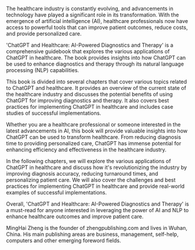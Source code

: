 
The healthcare industry is constantly evolving, and advancements in technology have played a significant role in its transformation. With the emergence of artificial intelligence (AI), healthcare professionals now have access to powerful tools that can improve patient outcomes, reduce costs, and provide personalized care.

'ChatGPT and Healthcare: AI-Powered Diagnostics and Therapy' is a comprehensive guidebook that explores the various applications of ChatGPT in healthcare. The book provides insights into how ChatGPT can be used to enhance diagnostics and therapy through its natural language processing (NLP) capabilities.

This book is divided into several chapters that cover various topics related to ChatGPT and healthcare. It provides an overview of the current state of the healthcare industry and discusses the potential benefits of using ChatGPT for improving diagnostics and therapy. It also covers best practices for implementing ChatGPT in healthcare and includes case studies of successful implementations.

Whether you are a healthcare professional or someone interested in the latest advancements in AI, this book will provide valuable insights into how ChatGPT can be used to transform healthcare. From reducing diagnosis time to providing personalized care, ChatGPT has immense potential for enhancing efficiency and effectiveness in the healthcare industry.

In the following chapters, we will explore the various applications of ChatGPT in healthcare and discuss how it's revolutionizing the industry by improving diagnosis accuracy, reducing turnaround times, and personalizing patient care. We will also cover the challenges and best practices for implementing ChatGPT in healthcare and provide real-world examples of successful implementations.

Overall, 'ChatGPT and Healthcare: AI-Powered Diagnostics and Therapy' is a must-read for anyone interested in leveraging the power of AI and NLP to enhance healthcare outcomes and improve patient care.

MingHai Zheng is the founder of zhengpublishing.com and lives in Wuhan, China. His main publishing areas are business, management, self-help, computers and other emerging foreword fields.
